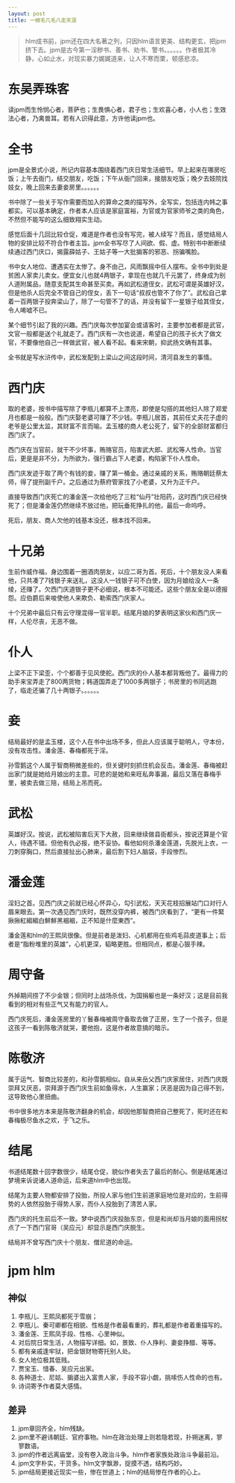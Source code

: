 ```yaml
---
layout: post
title: 一根毛几毛八走天涯
---
```


> hlm成书前，jpm还在四大名著之列，只因hlm语言更美、结构更玄，把jpm挤下去。jpm是古今第一淫秽书、善书、劝书、警书。。。。。。作者极其冷静，心如止水，对现实暴力娓娓道来，让人不寒而栗，顿感悲凉。

# 东吴弄珠客

读jpm而生怜悯心者，菩萨也；生畏惧心者，君子也；生欢喜心者，小人也；生效法心者，乃禽兽耳。若有人识得此意，方许他读jpm也。

# 全书

jpm是全景式小说，所记内容基本围绕着西门庆日常生活细节。早上起来在哪房吃饭；上午去衙门，结交朋友，吃饭；下午从衙门回来，接朋友吃饭；晚夕去妓院找妓女，晚上回来去妻妾房里。。。。。。

书中除了一些关于写作需要而加入的算命之类的描写外，全写实，包括连内帏之事都实。可以基本确定，作者本人应该是家庭富裕，为官或为官家师爷之类的角色，不然但不能写的这么细致翔实生动。

感觉后面十几回比较仓促，难道是作者也没有写完，被人续写？而且，感觉结局人物的安排比较不符合作者主旨。jpm全书写尽了人间欲、假、虚。特别书中断断续续通过西门庆口，揭露薛姑子、王姑子等一大批掮客的邪恶、拐骗嘴脸。

书中女人地位、遭遇实在太惨了。身不由己，风雨飘摇中任人摆布。全书中到处是贫困人家卖儿卖女。便宜女儿也就4两银子，拿现在也就几千元罢了，终身成为别人道附属品，随意支配其生命甚至买卖。再如武松道侄女，武松可谓是英雄好汉，但是他杀人后完全不管自己的侄女，丢下一句话“叔叔也管不了你了”。武松自己拿着一百两银子投奔梁山了，除了一句管不了的话，并没有留下一星银子给其侄女，令人唏嘘不已。

某个细节引起了我的兴趣。西门庆每次参加宴会或请客时，主要参加者都是武官，文官一般都是送个礼就走了。西门庆有一次也说道，希望自己的孩子长大了做文官，不要像他自己一样做武官，被人看不起。看来宋朝，抑武扬文确有其事。

全书就是写水浒传中，武松发配到上梁山之间这段时间，清河县发生的事情。

# 西门庆

取的老婆，按书中描写除了李瓶儿都算不上漂亮，即使是勾搭的其他妇人除了郑爱月也都是一般般。西门庆娶老婆可赚了不少钱。李瓶儿居首，其前任丈夫花子虚的老爷是公里太监，其财富不言而喻。孟玉楼的商人老公死了，留下的全部财富都归西门庆了。

西门庆在当官前，就干不少坏事，贿赂官员，陷害武大郎、武松等人性命。当官后，更是是非不分，为所欲为，强行霸占下人老婆，构陷家下仆人性命。

西门庆发迹于取了两个有钱的妾，赚了第一桶金。通过亲戚的关系，贿赂朝廷蔡太师，得了提刑副千户。之后通过为蔡府管家找了小老婆，又升为正千户。

直接导致西门庆死亡的潘金莲一次给他吃了三粒“仙丹”壮阳药，这时西门庆已经快死了；但是潘金莲仍然继续不放过他，把玩垂死挣扎的他，最后一命呜呼。

死后，朋友、商人欠他的钱基本没还，根本找不回来。

# 十兄弟

生前作威作福，身边围着一圈酒肉朋友，以应二哥为首。死后，十个朋友没人来看他，只共凑了7钱银子来送礼，这没人一钱银子可不白使，因为月娘给没人一条绫，还赚了。欠西门庆道银子更不必细说，根本不可能还。这些个朋友全是以德报怨。应伯爵后来唆使他人来欺负、勒索西门庆家人。

十个兄弟中最后只有云守理混得一官半职。结尾月娘的梦表明这家伙和西门庆一样，人伦尽丧，无恶不做。

# 仆人

上梁不正下梁歪，个个都善于见风使舵。西门庆的仆人基本都背叛他了。最得力的助手来宝弄走了800两货物；韩道国弄走了1000多两银子；书房里的书同逃跑了，临走还骗了几十两银子。。。。。。

# 妾

结局最好的是孟玉楼，这个人在书中出场不多，但此人应该属于聪明人，守本份，没有攻击性。潘金莲、春梅都死于淫。

孙雪鹅这个人属于智商稍微差些的，但关键时刻抓住机会反击。潘金莲、春梅被赶出家门就是她给月娘出的主意。可悲的是她和来旺私奔事漏，最后又落在春梅手里，被卖去做三陪，结局上吊而死。

# 武松

英雄好汉。按说，武松被陷害后天下大赦，回来继续做县衙都头，按说还算是个官人，待遇不错。但他有仇必报，绝不妥协。看他如何杀潘金莲道，先脱光上衣，一刀刺穿胸口，然后直接扯出心肺来，最后割下妇人脑袋，手段惨烈。

# 潘金莲

淫妇之首。见西门庆之前就已经心怀异心，勾引武松，天天花枝招展站门口对行人眉来眼去。第一次遇见西门庆时，既然没穿内裤，被西门庆看到了，“更有一件緊揪揪紅縐縐白鮮鮮黑裀裀，正不知是什麼東西”。

潘金莲和hlm的王熙凤很像。但是前者是泼妇、心机都用在些鸡毛蒜皮道事上；后者是“脂粉堆里的英雄”，心机更深，韬略更胜。但相同点，都是心狠手辣。

# 周守备

外掉期间捞了不少金银；但同时上战场杀伐，为国捐躯也是一条好汉；这是目前我看到的相对有些正气又有能力的官人。

西门庆死后，潘金莲房里的丫鬟春梅被周守备取去做了正房，生了一个孩子，但是这孩子一看到陈敬济就哭，要他抱，这是作者故意搞的暗示。

# 陈敬济

属于运气、智商比较差的，和孙雪鹅相似。自从来岳父西门庆家居住，对西门庆既崇拜又厌恶，崇拜源于西门庆生前如鱼得水，人生赢家；厌恶是因为自己得不到，这导致他心里扭曲。

书中很多地方本来是陈敬济翻身的机会，却因他那智商把自己整死了，死时还在和春梅极尽鱼水之欢，于飞之乐。

# 结尾

书道结尾数十回字数很少，结尾仓促，貌似作者失去了最后的耐心。倒是结尾通过梦境来诉说诸人道命运，后来道hlm中也出现。

结尾为主要人物都安排了投胎，所投人家与他们生前道家庭地位是对应的，生前得势的人依然投胎于得势人家，而仆人投胎到了清苦人家。

西门庆的托生前后不一致。梦中说西门庆投胎东京，但是和尚却当月娘的面用拐杖点了一下西门官哥（吴应元）却显示是西门庆脱生。

结局并不曾写西门庆十个朋友、僧尼道的命运。

# jpm hlm

## 神似

1. 李瓶儿、王熙凤都死于雪崩；
2. 李瓶儿、秦可卿都在相貌、性格是作者最看重的，葬礼都是作者着重描写的。
3. 潘金莲、王熙凤手段、性格、心里神似。
3. 对后院日常生活，人物描写详细。如，景致、仆人挣利、妻妾挣醋、等等。
4. 都有亲戚逢牢狱，把金银财物寄托别人处。
5. 女人地位极其低贱。
6. 贾宝玉、惜春、吴应元出家。
7. 各种道士、尼姑、掮婆出入富贵人家，手段不容小觑，挑嗦伤人性命的也有。
8. 诗词寄予作者莫大感情。

## 差异

1. jpm章回齐全，hlm残缺。
2. jpm里不避讳朝廷、官府事物。hlm在政治处理上则若隐若现，扑朔迷离，寥寥数语。
3. jpm的作者远离庙堂，没有卷入政治斗争。hlm作者家族处政治斗争最前沿。
4. jpm文字朴实，干货多。hlm文字飘渺，捉摸不透，结构巧妙。
5. jpm结局更接近现实一些，惨在世道上；hlm的结局惨在作者的心上。
